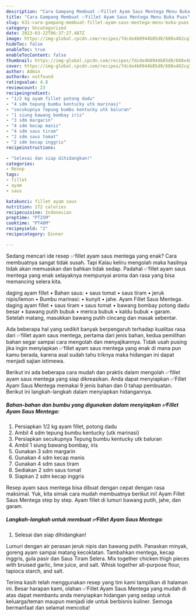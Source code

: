 ```yaml
---
description: "Cara Gampang Membuat ✅️Fillet Ayam Saus Mentega Menu Buka Puas"
title: "Cara Gampang Membuat ✅️Fillet Ayam Saus Mentega Menu Buka Puas"
slug: 631-cara-gampang-membuat-fillet-ayam-saus-mentega-menu-buka-puas
category: Uncategorized
date: 2023-03-22T06:37:27.487Z
image: https://img-global.cpcdn.com/recipes/7dcde4b0944b85d0/680x482cq70/fillet-ayam-saus-mentega-foto-resep-utama.jpg
hideToc: false
enableToc: true
enableTocContent: false
thumbnail: https://img-global.cpcdn.com/recipes/7dcde4b0944b85d0/680x482cq70/fillet-ayam-saus-mentega-foto-resep-utama.jpg
cover: https://img-global.cpcdn.com/recipes/7dcde4b0944b85d0/680x482cq70/fillet-ayam-saus-mentega-foto-resep-utama.jpg
author: Admin
authorAv: notfound
ratingvalue: 4.8
reviewcount: 23
recipeingredient:
- "1/2 kg ayam fillet potong dadu"
- "4 sdm tepung bumbu kentucky utk marinasi"
- "secukupnya Tepung bumbu kentucky utk baluran"
- "1 siung bawang bombay iris"
- "3 sdm margarin"
- "4 sdm kecap manis"
- "4 sdm saus tiram"
- "2 sdm saus tomat"
- "2 sdm kecap inggris"
recipeinstructions:

- "Selesai dan siap dihidangkan!"
categories:
- Resep
tags:
- fillet
- ayam
- saus

katakunci: fillet ayam saus 
nutrition: 272 calories
recipecuisine: Indonesian
preptime: "PT25M"
cooktime: "PT48M"
recipeyield: "2"
recipecategory: Dinner

---
```



Sedang mencari ide resep ✅️fillet ayam saus mentega yang enak? Cara membuatnya sangat tidak susah. Tapi Kalau keliru mengolah maka hasilnya tidak akan memuaskan dan bahkan tidak sedap. Padahal ✅️fillet ayam saus mentega yang enak selayaknya mempunyai aroma dan rasa yang bisa memancing selera kita.


daging ayam fillet • Bahan saus: • saus tomat • saus tiram • jeruk nipis/lemon • Bumbu marinasi: • kunyit • jahe. Ayam Fillet Saus Mentega. daging ayam fillet • saus tiram • saus tomat • bawang bombay potong dadu besar • bawang putih bubuk • merica bubuk • kaldu bubuk • garam. Setelah matang, masukkan bawang putih cincang dan masak sebentar.

Ada beberapa hal yang sedikit banyak berpengaruh terhadap kualitas rasa dari ✅️fillet ayam saus mentega, pertama dari jenis bahan, kedua pemilihan bahan segar sampai cara mengolah dan menyajikannya. Tidak usah pusing jika ingin menyiapkan ✅️fillet ayam saus mentega yang enak di mana pun kamu berada, karena asal sudah tahu triknya maka hidangan ini dapat menjadi sajian istimewa.


Berikut ini ada beberapa cara mudah dan praktis dalam mengolah ✅️fillet ayam saus mentega yang siap dikreasikan. Anda dapat menyiapkan ✅️Fillet Ayam Saus Mentega memakai 9 jenis bahan dan 0 tahap pembuatan. Berikut ini langkah-langkah dalam menyiapkan hidangannya.

<!--inarticleads1-->

##### Bahan-bahan dan bumbu yang digunakan dalam menyiapkan ✅️Fillet Ayam Saus Mentega:

1. Persiapkan 1/2 kg ayam fillet, potong dadu
1. Ambil 4 sdm tepung bumbu kentucky (utk marinasi)
1. Persiapkan secukupnya Tepung bumbu kentucky utk baluran
1. Ambil 1 siung bawang bombay, iris
1. Gunakan 3 sdm margarin
1. Gunakan 4 sdm kecap manis
1. Gunakan 4 sdm saus tiram
1. Sediakan 2 sdm saus tomat
1. Siapkan 2 sdm kecap inggris


Resep ayam saus mentega bisa dibuat dengan cepat dengan rasa maksimal. Yuk, kita simak cara mudah membuatnya berikut ini! Ayam Fillet Saus Mentega step by step. Ayam fillet di lumuri bawang putih, jahe, dan garam. 

<!--inarticleads2-->

##### Langkah-langkah untuk membuat ✅️Fillet Ayam Saus Mentega:


1. Selesai dan siap dihidangkan!

Lumuri dengan air perasan jeruk nipis dan bawang putih. Panaskan minyak, goreng ayam sampai matang kecoklatan. Tambahkan mentega, kecap inggris, gula pasir dan Saus Tiram Selera. Mix together chicken thigh pieces with bruised garlic, lime juice, and salt. Whisk together all-purpose flour, tapioca starch, and salt. 

Terima kasih telah menggunakan resep yang tim kami tampilkan di halaman ini. Besar harapan kami, olahan ✅️Fillet Ayam Saus Mentega yang mudah di atas dapat membantu anda menyiapkan hidangan yang sedap untuk keluarga/teman maupun menjadi ide untuk berbisnis kuliner. Semoga bermanfaat dan selamat mencoba!
